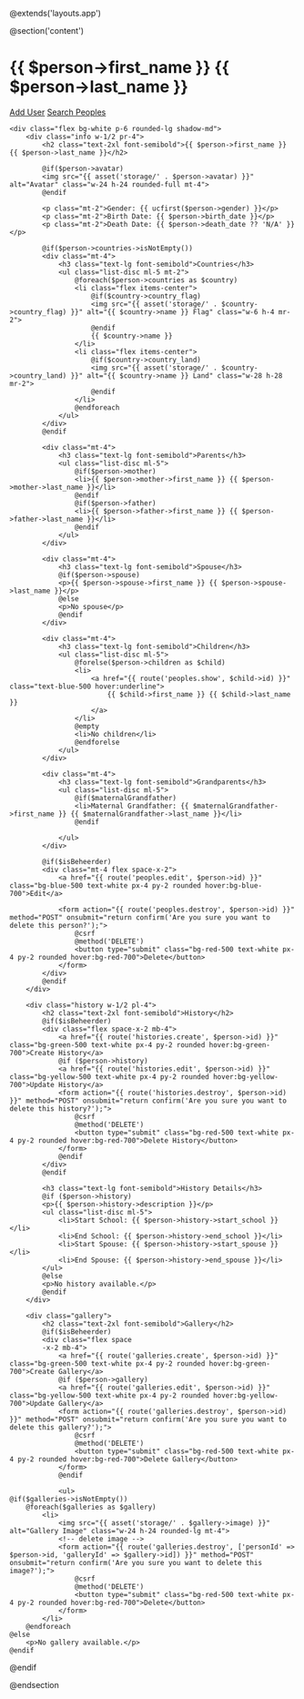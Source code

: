 @extends('layouts.app')

@section('content')

<div class="container mt-5 max-w-7xl mx-auto px-4 sm:px-6 lg:px-8">
    <h1 class="mb-4 text-3xl font-bold">{{ $person->first_name }} {{ $person->last_name }}</h1>
    <div class="d-flex justify-content-center mb-4">
        <a href="{{ route('peoples.create') }}" class="btn btn-primary text-cyan-600 mx-2">Add User</a>
        <a href="{{ route('peoples.search') }}" class="btn btn-secondary mx-2">Search Peoples</a>
    </div>

    <div class="flex bg-white p-6 rounded-lg shadow-md">
        <div class="info w-1/2 pr-4">
            <h2 class="text-2xl font-semibold">{{ $person->first_name }} {{ $person->last_name }}</h2>

            @if($person->avatar)
            <img src="{{ asset('storage/' . $person->avatar) }}" alt="Avatar" class="w-24 h-24 rounded-full mt-4">
            @endif

            <p class="mt-2">Gender: {{ ucfirst($person->gender) }}</p>
            <p class="mt-2">Birth Date: {{ $person->birth_date }}</p>
            <p class="mt-2">Death Date: {{ $person->death_date ?? 'N/A' }}</p>

            @if($person->countries->isNotEmpty())
            <div class="mt-4">
                <h3 class="text-lg font-semibold">Countries</h3>
                <ul class="list-disc ml-5 mt-2">
                    @foreach($person->countries as $country)
                    <li class="flex items-center">
                        @if($country->country_flag)
                        <img src="{{ asset('storage/' . $country->country_flag) }}" alt="{{ $country->name }} Flag" class="w-6 h-4 mr-2">
                        @endif
                        {{ $country->name }}
                    </li>
                    <li class="flex items-center">
                        @if($country->country_land)
                        <img src="{{ asset('storage/' . $country->country_land) }}" alt="{{ $country->name }} Land" class="w-28 h-28 mr-2">
                        @endif
                    </li>
                    @endforeach
                </ul>
            </div>
            @endif

            <div class="mt-4">
                <h3 class="text-lg font-semibold">Parents</h3>
                <ul class="list-disc ml-5">
                    @if($person->mother)
                    <li>{{ $person->mother->first_name }} {{ $person->mother->last_name }}</li>
                    @endif
                    @if($person->father)
                    <li>{{ $person->father->first_name }} {{ $person->father->last_name }}</li>
                    @endif
                </ul>
            </div>

            <div class="mt-4">
                <h3 class="text-lg font-semibold">Spouse</h3>
                @if($person->spouse)
                <p>{{ $person->spouse->first_name }} {{ $person->spouse->last_name }}</p>
                @else
                <p>No spouse</p>
                @endif
            </div>

            <div class="mt-4">
                <h3 class="text-lg font-semibold">Children</h3>
                <ul class="list-disc ml-5">
                    @forelse($person->children as $child)
                    <li>
                        <a href="{{ route('peoples.show', $child->id) }}" class="text-blue-500 hover:underline">
                            {{ $child->first_name }} {{ $child->last_name }}
                        </a>
                    </li>
                    @empty
                    <li>No children</li>
                    @endforelse
                </ul>
            </div>

            <div class="mt-4">
                <h3 class="text-lg font-semibold">Grandparents</h3>
                <ul class="list-disc ml-5">
                    @if($maternalGrandfather)
                    <li>Maternal Grandfather: {{ $maternalGrandfather->first_name }} {{ $maternalGrandfather->last_name }}</li>
                    @endif

                </ul>
            </div>

            @if($isBeheerder)
            <div class="mt-4 flex space-x-2">
                <a href="{{ route('peoples.edit', $person->id) }}" class="bg-blue-500 text-white px-4 py-2 rounded hover:bg-blue-700">Edit</a>

                <form action="{{ route('peoples.destroy', $person->id) }}" method="POST" onsubmit="return confirm('Are you sure you want to delete this person?');">
                    @csrf
                    @method('DELETE')
                    <button type="submit" class="bg-red-500 text-white px-4 py-2 rounded hover:bg-red-700">Delete</button>
                </form>
            </div>
            @endif
        </div>

        <div class="history w-1/2 pl-4">
            <h2 class="text-2xl font-semibold">History</h2>
            @if($isBeheerder)
            <div class="flex space-x-2 mb-4">
                <a href="{{ route('histories.create', $person->id) }}" class="bg-green-500 text-white px-4 py-2 rounded hover:bg-green-700">Create History</a>
                @if ($person->history)
                <a href="{{ route('histories.edit', $person->id) }}" class="bg-yellow-500 text-white px-4 py-2 rounded hover:bg-yellow-700">Update History</a>
                <form action="{{ route('histories.destroy', $person->id) }}" method="POST" onsubmit="return confirm('Are you sure you want to delete this history?');">
                    @csrf
                    @method('DELETE')
                    <button type="submit" class="bg-red-500 text-white px-4 py-2 rounded hover:bg-red-700">Delete History</button>
                </form>
                @endif
            </div>
            @endif

            <h3 class="text-lg font-semibold">History Details</h3>
            @if ($person->history)
            <p>{{ $person->history->description }}</p>
            <ul class="list-disc ml-5">
                <li>Start School: {{ $person->history->start_school }}</li>
                <li>End School: {{ $person->history->end_school }}</li>
                <li>Start Spouse: {{ $person->history->start_spouse }}</li>
                <li>End Spouse: {{ $person->history->end_spouse }}</li>
            </ul>
            @else
            <p>No history available.</p>
            @endif
        </div>

        <div class="gallery">
            <h2 class="text-2xl font-semibold">Gallery</h2>
            @if($isBeheerder)
            <div class="flex space
            -x-2 mb-4">
                <a href="{{ route('galleries.create', $person->id) }}" class="bg-green-500 text-white px-4 py-2 rounded hover:bg-green-700">Create Gallery</a>
                @if ($person->gallery)
                <a href="{{ route('galleries.edit', $person->id) }}" class="bg-yellow-500 text-white px-4 py-2 rounded hover:bg-yellow-700">Update Gallery</a>
                <form action="{{ route('galleries.destroy', $person->id) }}" method="POST" onsubmit="return confirm('Are you sure you want to delete this gallery?');">
                    @csrf
                    @method('DELETE')
                    <button type="submit" class="bg-red-500 text-white px-4 py-2 rounded hover:bg-red-700">Delete Gallery</button>
                </form>
                @endif

                <ul>
    @if($galleries->isNotEmpty())
        @foreach($galleries as $gallery)
            <li>
                <img src="{{ asset('storage/' . $gallery->image) }}" alt="Gallery Image" class="w-24 h-24 rounded-lg mt-4">
                <!-- delete image -->
                <form action="{{ route('galleries.destroy', ['personId' => $person->id, 'galleryId' => $gallery->id]) }}" method="POST" onsubmit="return confirm('Are you sure you want to delete this image?');">
                    @csrf
                    @method('DELETE')
                    <button type="submit" class="bg-red-500 text-white px-4 py-2 rounded hover:bg-red-700">Delete</button>
                </form>
            </li>
        @endforeach
    @else
        <p>No gallery available.</p>
    @endif
</ul>
            </div>
            @endif
        </div>
    </div>
</div>

@endsection